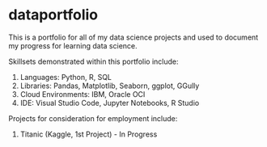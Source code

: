 # dataportfolio
This is a portfolio for all of my data science projects and used to document my progress for learning data science.

Skillsets demonstrated within this portfolio include: 
1. Languages: Python, R, SQL
2. Libraries: Pandas, Matplotlib, Seaborn, ggplot, GGully
3. Cloud Environments: IBM, Oracle OCI
4. IDE: Visual Studio Code, Jupyter Notebooks, R Studio

Projects for consideration for employment include:
1. Titanic (Kaggle, 1st Project) - In Progress
